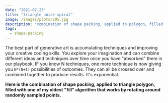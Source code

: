 ```yaml
---
date: "2021-07-23"
title: "triangle noise spiral"
image: /images/plots/205.jpg
description: "combination of shape packing, applied to polygon, filled with one of my oldest fill algorithm that works by rotating around randomly sampled points"
tags:
  - shape-packing
---
```


The best part of generative art is accumulating techniques and improving your creative coding skills. You explore your imagination and can combine different ideas and techniques over time once you have "absorbed" them in our playbook. IF you know N techniques, one more technique is now giving you `N*(N+1)` possibilities of outcomes. They can all be crossed over and combined together to produce results. It's exponential.

**Here is the combination of shape packing, applied to triangle polygon, filled with one of my oldest "fill" algorithm that works by rotating around randomly sampled points.**
